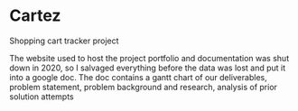 # Cartez
Shopping cart tracker project

The website used to host the project portfolio and documentation was shut down in 2020, so I salvaged everything before the data was lost and put it into a google doc. The doc contains a gantt chart of our deliverables, problem statement, problem background and research, analysis of prior solution attempts
